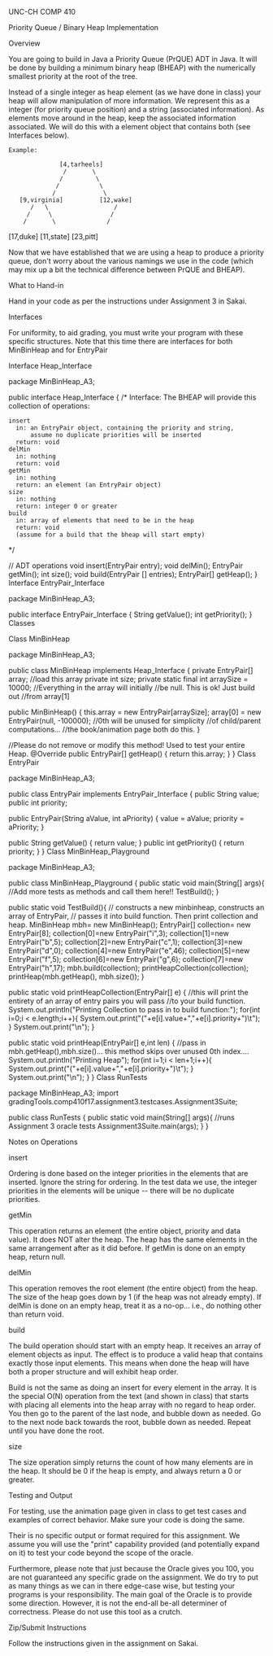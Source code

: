 UNC-CH COMP 410


Priority Queue / Binary Heap Implementation

 

Overview

You are going to build in Java a Priority Queue (PrQUE) ADT in Java. It will be done by building a minimum binary heap (BHEAP) with the numerically smallest priority at the root of the tree.

Instead of a single integer as heap element (as we have done in class) your heap will allow manipulation of more information. We represent this as a integer (for priority queue position) and a string (associated information). As elements move around in the heap, keep the associated information associated. We will do this with a element object that contains both (see Interfaces below).

    Example:

                  [4,tarheels]
                   /       \
                  /         \
                 /           \
                /             \
       [9,virginia]          [12,wake]
          /   \                  /
         /     \                /
        /       \              /
   [17,duke]  [11,state]    [23,pitt]

Now that we have established that we are using a heap to produce a priority queue, don't worry about the various namings we use in the code (which may mix up a bit the technical difference between PrQUE and BHEAP).



What to Hand-in

Hand in your code as per the instructions under Assignment 3 in Sakai. 

Interfaces

For uniformity, to aid grading, you must write your program with these specific structures. Note that this time there are interfaces for both MinBinHeap and for EntryPair

Interface Heap_Interface

package MinBinHeap_A3;

public interface Heap_Interface {
  /*
    Interface: The BHEAP will provide this collection of operations:

    insert
      in: an EntryPair object, containing the priority and string, 
          assume no duplicate priorities will be inserted 
      return: void
    delMin
      in: nothing
      return: void
    getMin
      in: nothing
      return: an element (an EntryPair object)
    size
      in: nothing
      return: integer 0 or greater
    build
      in: array of elements that need to be in the heap
      return: void
      (assume for a build that the bheap will start empty)
  */

  // ADT operations
  void insert(EntryPair entry);
  void delMin();
  EntryPair getMin();
  int size();
  void build(EntryPair [] entries);
  EntryPair[] getHeap();
}
Interface EntryPair_Interface

package MinBinHeap_A3;

public interface EntryPair_Interface {
  String getValue();
  int getPriority();
}
Classes

Class MinBinHeap

package MinBinHeap_A3;

public class MinBinHeap implements Heap_Interface {
  private EntryPair[] array; //load this array
  private int size;
  private static final int arraySize = 10000; //Everything in the array will initially 
                                              //be null. This is ok! Just build out 
                                              //from array[1]

  public MinBinHeap() {
    this.array = new EntryPair[arraySize];
    array[0] = new EntryPair(null, -100000); //0th will be unused for simplicity 
                                             //of child/parent computations...
                                             //the book/animation page both do this.
  }
    
  //Please do not remove or modify this method! Used to test your entire Heap.
  @Override
  public EntryPair[] getHeap() { 
    return this.array;
  }
}
Class EntryPair

package MinBinHeap_A3;

public class EntryPair implements EntryPair_Interface {
  public String value;
  public int priority;

  public EntryPair(String aValue, int aPriority) {
    value = aValue;
    priority = aPriority;
  }

  public String getValue() { return value; }
  public int getPriority() { return priority; }
}
Class MinBinHeap_Playground

package MinBinHeap_A3;

public class MinBinHeap_Playground {
  public static void main(String[] args){   
    //Add more tests as methods and call them here!!
    TestBuild();
  }
  
  public static void TestBuild(){ 
    // constructs a new minbinheap, constructs an array of EntryPair, 
    // passes it into build function. Then print collection and heap.
    MinBinHeap mbh= new MinBinHeap();
    EntryPair[] collection= new EntryPair[8];
    collection[0]=new EntryPair("i",3);
    collection[1]=new EntryPair("b",5);
    collection[2]=new EntryPair("c",1);
    collection[3]=new EntryPair("d",0);
    collection[4]=new EntryPair("e",46);
    collection[5]=new EntryPair("f",5);
    collection[6]=new EntryPair("g",6);
    collection[7]=new EntryPair("h",17);
    mbh.build(collection);
    printHeapCollection(collection);
    printHeap(mbh.getHeap(), mbh.size());
  }
  
  public static void printHeapCollection(EntryPair[] e) { 
    //this will print the entirety of an array of entry pairs you will pass 
    //to your build function.
    System.out.println("Printing Collection to pass in to build function:");
    for(int i=0;i < e.length;i++){
      System.out.print("("+e[i].value+","+e[i].priority+")\t");
    }
    System.out.print("\n");
  }
  
  public static void printHeap(EntryPair[] e,int len) { 
    //pass in mbh.getHeap(),mbh.size()... this method skips over unused 0th index....
    System.out.println("Printing Heap");
    for(int i=1;i < len+1;i++){
      System.out.print("("+e[i].value+","+e[i].priority+")\t");
    }
    System.out.print("\n");
  }
}
Class RunTests

package MinBinHeap_A3;
import gradingTools.comp410f17.assignment3.testcases.Assignment3Suite;

public class RunTests {
  public static void main(String[] args){ //runs Assignment 3 oracle tests
    Assignment3Suite.main(args);
  }
}


Notes on Operations

insert

Ordering is done based on the integer priorities in the elements that are inserted. Ignore the string for ordering. In the test data we use, the integer priorities in the elements will be unique -- there will be no duplicate priorities.

getMin

This operation returns an element (the entire object, priority and data value). It does NOT alter the heap. The heap has the same elements in the same arrangement after as it did before. If getMin is done on an empty heap, return null.

delMin

This operation removes the root element (the entire object) from the heap. The size of the heap goes down by 1 (if the heap was not already empty). If delMin is done on an empty heap, treat it as a no-op... i.e., do nothing other than return void.

build

The build operation should start with an empty heap. It receives an array of element objects as input. The effect is to produce a valid heap that contains exactly those input elements. This means when done the heap will have both a proper structure and will exhibit heap order.

Build is not the same as doing an insert for every element in the array. It is the special O(N) operation from the text (and shown in class) that starts with placing all elements into the heap array with no regard to heap order. You then go to the parent of the last node, and bubble down as needed. Go to the next node back towards the root, bubble down as needed. Repeat until you have done the root.

size

The size operation simply returns the count of how many elements are in the heap. It should be 0 if the heap is empty, and always return a 0 or greater.



Testing and Output

For testing, use the animation page given in class to get test cases and examples of correct behavior. Make sure your code is doing the same.

Their is no specific output or format required for this assignment. We assume you will use the "print" capability provided (and potentially expand on it) to test your code beyond the scope of the oracle.

Furthermore, please note that just because the Oracle gives you 100, you are not guaranteed any specific grade on the assignment. We do try to put as many things as we can in there edge-case wise, but testing your programs is your responsibility. The main goal of the Oracle is to provide some direction. However, it is not the end-all be-all determiner of correctness. Please do not use this tool as a crutch.



Zip/Submit Instructions

Follow the instructions given in the assignment on Sakai.



